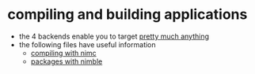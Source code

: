 # compiling and building applications

- the 4 backends enable you to target [pretty much anything](https://nim-lang.org/docs/distros.html#7)
- the following files have useful information
  - [compiling with nimc](./compiling.nim)
  - [packages with nimble](./packaging.nim)
